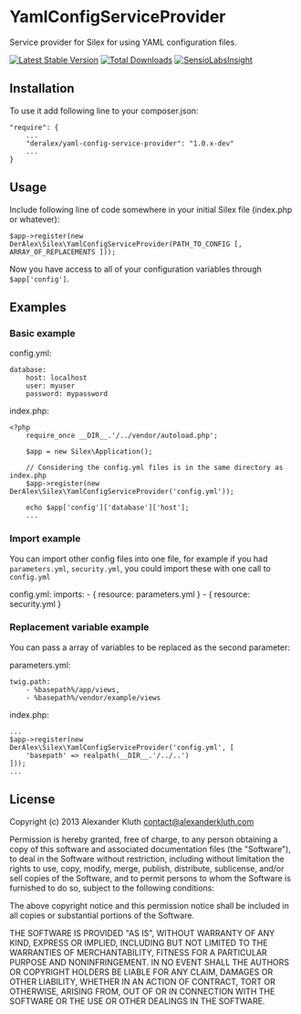 YamlConfigServiceProvider
=========================

Service provider for Silex for using YAML configuration files.

[![Latest Stable Version](https://poser.pugx.org/deralex/yaml-config-service-provider/v/stable.png)](https://packagist.org/packages/deralex/yaml-config-service-provider)
[![Total Downloads](https://poser.pugx.org/deralex/yaml-config-service-provider/downloads.png)](https://packagist.org/packages/deralex/yaml-config-service-provider)
[![SensioLabsInsight](https://insight.sensiolabs.com/projects/755e831d-9f81-4caf-9e2d-1e099b55f2fc/mini.png)](https://insight.sensiolabs.com/projects/755e831d-9f81-4caf-9e2d-1e099b55f2fc)

Installation
--------------

To use it add following line to your composer.json:

    "require": {
        ...
        "deralex/yaml-config-service-provider": "1.0.x-dev"
        ...
    }


Usage
--------------
Include following line of code somewhere in your initial Silex file (index.php or whatever):

    $app->register(new DerAlex\Silex\YamlConfigServiceProvider(PATH_TO_CONFIG [, ARRAY_OF_REPLACEMENTS ]));

Now you have access to all of your configuration variables through `$app['config']`.


Examples
---------------

### Basic example

config.yml:

    database:
        host: localhost
        user: myuser
        password: mypassword

index.php:

    <?php
        require_once __DIR__.'/../vendor/autoload.php';

        $app = new Silex\Application();

        // Considering the config.yml files is in the same directory as index.php
        $app->register(new DerAlex\Silex\YamlConfigServiceProvider('config.yml'));

        echo $app['config']['database']['host'];
        ...


### Import example

You can import other config files into one file, for example if you had `parameters.yml`, `security.yml`, you could import these with one call to `config.yml`

config.yml:
    imports:
        - { resource: parameters.yml }
        - { resource: security.yml }


### Replacement variable example

You can pass a array of variables to be replaced as the second parameter:

parameters.yml:

    twig.path:
        - %basepath%/app/views,
        - %basepath%/vendor/example/views

index.php:

    ...
    $app->register(new DerAlex\Silex\YamlConfigServiceProvider('config.yml', [
        'basepath' => realpath(__DIR__.'/../..')
    ]));
    ...


License
----------------
Copyright (c) 2013 Alexander Kluth <contact@alexanderkluth.com>            
                                                                           
Permission is hereby granted,  free of charge,  to any  person obtaining a 
copy of this software and associated documentation files (the "Software"), 
to deal in the Software without restriction,  including without limitation 
the rights to use,  copy, modify, merge, publish,  distribute, sublicense, 
and/or sell copies  of the  Software,  and to permit  persons to whom  the 
Software is furnished to do so, subject to the following conditions:       
                                                                           
The above copyright notice and this permission notice shall be included in 
all copies or substantial portions of the Software.                        
                                                                           
THE SOFTWARE IS PROVIDED "AS IS", WITHOUT WARRANTY OF ANY KIND, EXPRESS OR 
IMPLIED, INCLUDING  BUT NOT  LIMITED TO THE WARRANTIES OF MERCHANTABILITY, 
FITNESS FOR A PARTICULAR  PURPOSE AND  NONINFRINGEMENT.  IN NO EVENT SHALL 
THE AUTHORS OR COPYRIGHT HOLDERS BE LIABLE FOR ANY CLAIM, DAMAGES OR OTHER 
LIABILITY,  WHETHER IN AN ACTION OF CONTRACT,  TORT OR OTHERWISE,  ARISING 
FROM,  OUT OF  OR IN CONNECTION  WITH THE  SOFTWARE  OR THE  USE OR  OTHER 
DEALINGS IN THE SOFTWARE.                                                  
